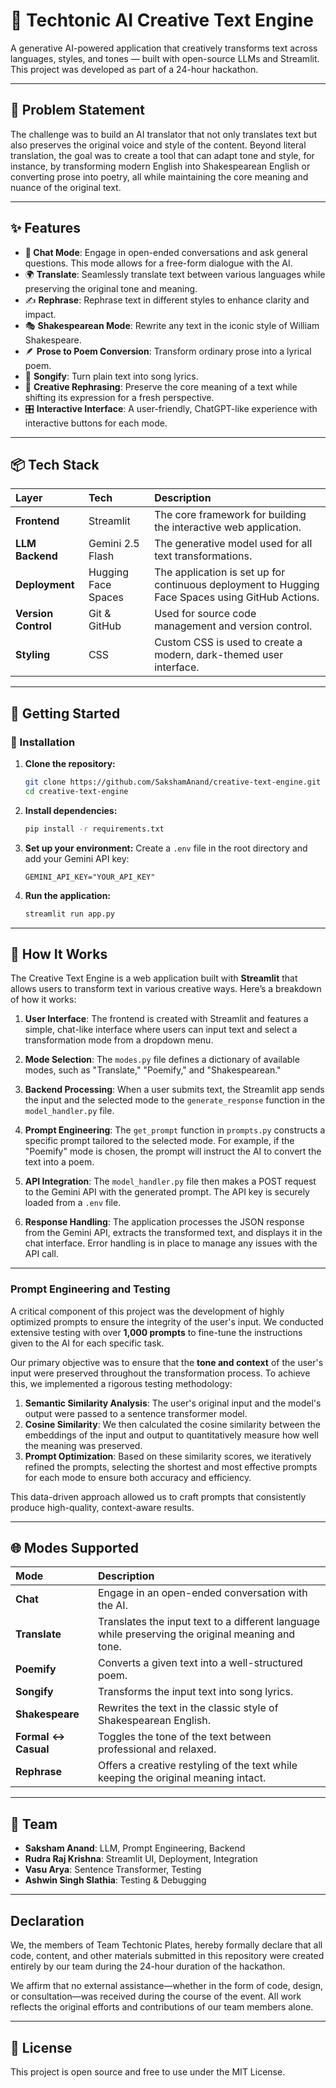 # 🧠 Techtonic AI Creative Text Engine

A generative AI-powered application that creatively transforms text across languages, styles, and tones — built with open-source LLMs and Streamlit. This project was developed as part of a 24-hour hackathon.

-----

## 🎯 Problem Statement

The challenge was to build an AI translator that not only translates text but also preserves the original voice and style of the content. Beyond literal translation, the goal was to create a tool that can adapt tone and style, for instance, by transforming modern English into Shakespearean English or converting prose into poetry, all while maintaining the core meaning and nuance of the original text.

-----

## ✨ Features

  - **💬 Chat Mode**: Engage in open-ended conversations and ask general questions. This mode allows for a free-form dialogue with the AI.
  - 🌍 **Translate**: Seamlessly translate text between various languages while preserving the original tone and meaning.
  - ✍️ **Rephrase**: Rephrase text in different styles to enhance clarity and impact.
  - 🎭 **Shakespearean Mode**: Rewrite any text in the iconic style of William Shakespeare.
  - 🪶 **Prose to Poem Conversion**: Transform ordinary prose into a lyrical poem.
  - 🎵 **Songify**: Turn plain text into song lyrics.
  - 🔁 **Creative Rephrasing**: Preserve the core meaning of a text while shifting its expression for a fresh perspective.
  - 🎛️ **Interactive Interface**: A user-friendly, ChatGPT-like experience with interactive buttons for each mode.

-----

## 📦 Tech Stack

| Layer | Tech | Description |
| :--- | :--- | :--- |
| **Frontend** | Streamlit | The core framework for building the interactive web application. |
| **LLM Backend** | Gemini 2.5 Flash | The generative model used for all text transformations. |
| **Deployment** | Hugging Face Spaces | The application is set up for continuous deployment to Hugging Face Spaces using GitHub Actions. |
| **Version Control** | Git & GitHub | Used for source code management and version control. |
| **Styling** | CSS | Custom CSS is used to create a modern, dark-themed user interface. |

-----

## 🚀 Getting Started

### 🔧 Installation

1.  **Clone the repository:**
    ```bash
    git clone https://github.com/SakshamAnand/creative-text-engine.git
    cd creative-text-engine
    ```
2.  **Install dependencies:**
    ```bash
    pip install -r requirements.txt
    ```
3.  **Set up your environment:**
    Create a `.env` file in the root directory and add your Gemini API key:
    ```
    GEMINI_API_KEY="YOUR_API_KEY"
    ```
4.  **Run the application:**
    ```bash
    streamlit run app.py
    ```

-----

## 🧠 How It Works

The Creative Text Engine is a web application built with **Streamlit** that allows users to transform text in various creative ways. Here’s a breakdown of how it works:

1.  **User Interface**: The frontend is created with Streamlit and features a simple, chat-like interface where users can input text and select a transformation mode from a dropdown menu.

2.  **Mode Selection**: The `modes.py` file defines a dictionary of available modes, such as "Translate," "Poemify," and "Shakespearean."

3.  **Backend Processing**: When a user submits text, the Streamlit app sends the input and the selected mode to the `generate_response` function in the `model_handler.py` file.

4.  **Prompt Engineering**: The `get_prompt` function in `prompts.py` constructs a specific prompt tailored to the selected mode. For example, if the "Poemify" mode is chosen, the prompt will instruct the AI to convert the text into a poem.

5.  **API Integration**: The `model_handler.py` file then makes a POST request to the Gemini API with the generated prompt. The API key is securely loaded from a `.env` file.

6.  **Response Handling**: The application processes the JSON response from the Gemini API, extracts the transformed text, and displays it in the chat interface. Error handling is in place to manage any issues with the API call.

-----

### Prompt Engineering and Testing

A critical component of this project was the development of highly optimized prompts to ensure the integrity of the user's input. We conducted extensive testing with over **1,000 prompts** to fine-tune the instructions given to the AI for each specific task.

Our primary objective was to ensure that the **tone and context** of the user's input were preserved throughout the transformation process. To achieve this, we implemented a rigorous testing methodology:

1.  **Semantic Similarity Analysis**: The user's original input and the model's output were passed to a sentence transformer model.
2.  **Cosine Similarity**: We then calculated the cosine similarity between the embeddings of the input and output to quantitatively measure how well the meaning was preserved.
3.  **Prompt Optimization**: Based on these similarity scores, we iteratively refined the prompts, selecting the shortest and most effective prompts for each mode to ensure both accuracy and efficiency.

This data-driven approach allowed us to craft prompts that consistently produce high-quality, context-aware results.

-----

## 🌐 Modes Supported

| Mode | Description |
| :--- | :--- |
| **Chat** | Engage in an open-ended conversation with the AI. |
| **Translate** | Translates the input text to a different language while preserving the original meaning and tone. |
| **Poemify** | Converts a given text into a well-structured poem. |
| **Songify** | Transforms the input text into song lyrics. |
| **Shakespeare** | Rewrites the text in the classic style of Shakespearean English. |
| **Formal ↔ Casual** | Toggles the tone of the text between professional and relaxed. |
| **Rephrase** | Offers a creative restyling of the text while keeping the original meaning intact. |

-----

## 🤝 Team

  - **Saksham Anand**: LLM, Prompt Engineering, Backend
  - **Rudra Raj Krishna**: Streamlit UI, Deployment, Integration
  - **Vasu Arya**: Sentence Transformer, Testing
  - **Ashwin Singh Slathia**: Testing & Debugging
    
-----
## Declaration

We, the members of Team Techtonic Plates, hereby formally declare that all code, content, and other materials submitted in this repository were created entirely by our team during the 24-hour duration of the hackathon.

We affirm that no external assistance—whether in the form of code, design, or consultation—was received during the course of the event. All work reflects the original efforts and contributions of our team members alone.

-----

## 📄 License

This project is open source and free to use under the MIT License.
